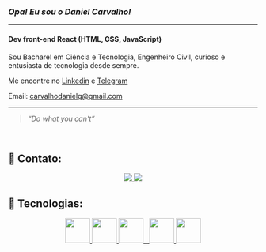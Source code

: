 ### **_Opa! Eu sou o Daniel Carvalho!_**
---


#### Dev front-end React (HTML, CSS, JavaScript)
Sou Bacharel em Ciência e Tecnologia, Engenheiro Civil, curioso e entusiasta de tecnologia desde sempre.  

Me encontre no [Linkedin](https://www.linkedin.com/in/carvalhodanielg/) e [Telegram](https://t.me/Daniel_dcg) 

Email: carvalhodanielg@gmail.com




---



>_“Do what you can't”_

<br/>


## :handshake: Contato:
<div align="center">
  <a href="https://www.linkedin.com/in/carvalhodanielg/" alt="linkedin" target="_blank">
  <img src="https://img.shields.io/badge/LinkedIn-0077B5?style=for-the-badge&logo=linkedin&logoColor=white">
  </a>  <a href="https://t.me/Daniel_dcg" alt="telegram" target="_blank">
  <img src="https://img.shields.io/badge/Telegram-2CA5E0?style=for-the-badge&logo=telegram&logoColor=white">
  </a>
</div>




## :space_invader: Tecnologias:


<div align="center">
  <a href="https://www.linkedin.com/in/carvalhodanielg/" alt="linkedin" target="_blank">
<img height = "50px" src="https://cdn.jsdelivr.net/gh/devicons/devicon/icons/css3/css3-plain-wordmark.svg" >

<a href="https://www.linkedin.com/in/carvalhodanielg/" alt="linkedin" target="_blank">
<img height = "50px" src="https://cdn.jsdelivr.net/gh/devicons/devicon/icons/html5/html5-plain-wordmark.svg" >

<a href="https://www.linkedin.com/in/carvalhodanielg/" alt="linkedin" target="_blank">
<img height = "50px" src="https://cdn.jsdelivr.net/gh/devicons/devicon/icons/javascript/javascript-plain.svg">
  <span>&nbsp</span> 
 <a href="https://www.linkedin.com/in/carvalhodanielg/" alt="linkedin" target="_blank">
<img height = "50px" src="https://cdn.jsdelivr.net/gh/devicons/devicon/icons/typescript/typescript-original.svg">

<a href="https://www.linkedin.com/in/carvalhodanielg/" alt="linkedin" target="_blank">
<img height = "50px" src="https://cdn.jsdelivr.net/gh/devicons/devicon/icons/react/react-original-wordmark.svg">
  </div>
 
